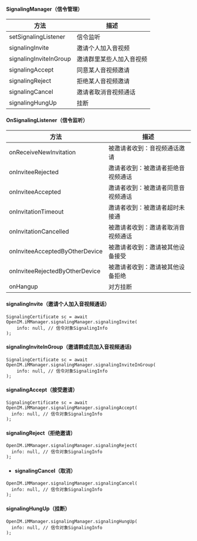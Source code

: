 #### SignalingManager（信令管理）

| 方法                   | 描述                     |
| ---------------------- | ------------------------ |
| setSignalingListener   | 信令监听                 |
| signalingInvite        | 邀请个人加入音视频       |
| signalingInviteInGroup | 邀请群里某些人加入音视频 |
| signalingAccept        | 同意某人音视频邀请       |
| signalingReject        | 拒绝某人音视频邀请       |
| signalingCancel        | 邀请者取消音视频通话     |
| signalingHungUp        | 挂断                     |



#### OnSignalingListener（信令监听）

| 方法                           | 描述                               |
| ------------------------------ | ---------------------------------- |
| onReceiveNewInvitation         | 被邀请者收到：音视频通话邀请       |
| onInviteeRejected              | 邀请者收到：被邀请者拒绝音视频通话 |
| onInviteeAccepted              | 邀请者收到：被邀请者同意音视频通话 |
| onInvitationTimeout            | 邀请者收到：被邀请者超时未接通     |
| onInvitationCancelled          | 被邀请者收到：邀请者取消音视频通话 |
| onInviteeAcceptedByOtherDevice | 被邀请者收到：邀请被其他设备接受   |
| onInviteeRejectedByOtherDevice | 被邀请者收到：邀请被其他设备拒绝   |
| onHangup                       | 对方挂断                           |



#### signalingInvite（邀请个人加入音视频通话）

```
SignalingCertificate sc = await OpenIM.iMManager.signalingManager.signalingInvite(
	info: null, // 信令对象SignalingInfo
);
```



#### signalingInviteInGroup（邀请群成员加入音视频通话)

```
SignalingCertificate sc = await OpenIM.iMManager.signalingManager.signalingInviteInGroup(
	info: null, // 信令对象SignalingInfo
);
```



#### signalingAccept（接受邀请）

```
SignalingCertificate sc = await OpenIM.iMManager.signalingManager.signalingAccept(
  info: null, // 信令对象SignalingInfo
);
```



#### signalingReject（拒绝邀请）

```
OpenIM.iMManager.signalingManager.signalingReject(
  info: null, // 信令对象SignalingInfo
);
```



- #### signalingCancel（取消）

```
OpenIM.iMManager.signalingManager.signalingCancel(
  info: null, // 信令对象SignalingInfo
);
```



#### signalingHungUp（挂断）

```
OpenIM.iMManager.signalingManager.signalingHungUp(
  info: null, // 信令对象SignalingInfo
);
```